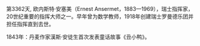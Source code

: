 第3362天, 欧内斯特·安塞美（Ernest Ansermet，1883—1969），瑞士指挥家，20世纪重要的指挥大师之一。早年曾为数学教师，1918年创建瑞士罗曼德乐团并担任指挥直到去世。

1843年：丹麦作家漢斯·安徒生首次发表童话故事《丑小鸭》。